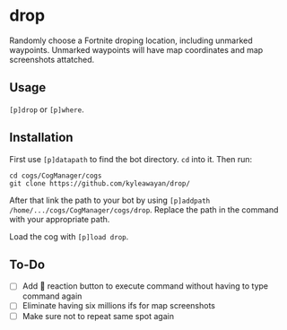 # drop
Randomly choose a Fortnite droping location, including unmarked waypoints. Unmarked waypoints will have map coordinates and map screenshots attatched.

## Usage
`[p]drop` or `[p]where`.

## Installation
First use `[p]datapath` to find the bot directory. `cd` into it. Then run:
```
cd cogs/CogManager/cogs
git clone https://github.com/kyleawayan/drop/
```
After that link the path to your bot by using `[p]addpath /home/.../cogs/CogManager/cogs/drop`. Replace the path in the command with your appropriate path.

Load the cog with `[p]load drop`.

## To-Do
- [ ] Add 🔁 reaction button to execute command without having to type command again
- [ ] Eliminate having six millions ifs for map screenshots
- [ ] Make sure not to repeat same spot again
